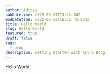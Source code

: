 ```yaml
---
author: Aditya
pubDatetime: 2025-08-23T15:22:00Z
modDatetime: 2025-06-13T16:52:45.934Z
title: Hello World
slug: hello-world
featured: true
draft: false
tags:
  - blog
description: Getting Started with Astro Blog
---
```


Hello World!